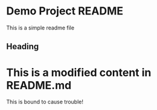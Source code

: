 # Demo Project README

This is a simple readme file

## Heading

# This is a modified content in README.md
This is bound to cause trouble!
